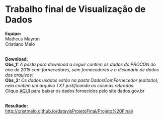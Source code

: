 # Trabalho final de Visualização de Dados

<b>Equipe:</b> <br>
Matheus Mayron <br>
Cristiano Melo

<br>
<b>Download:</b> <br>
<b>Obs_1:</b> <i>A pasta para download a seguir contém os dados do PROCON do ano de 2015 com fornecedores, sem fornecedores e o dicionário de dados dos arquivos;</i><br>
<b>Obs_2:</b> <i>Os dados usados estão na pasta DadosComFornecedor (editado); nela contém um arquivo TXT justificando as colunas retiradas. </i><br>
Clique <a href="https://www.dropbox.com/sh/q63ms3quni863wc/AAAsrjIVZrK6bRGO4Tr2W_UYa?dl=0">AQUI</a> para baixar os dados fornecidos pelo site dados.gov.br<br>
<br>

<b>Resultado:</b> <br>
http://cristmelo.github.io/datavisProjetoFinal/Projeto%20Final/
